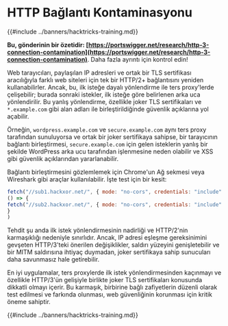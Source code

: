# HTTP Bağlantı Kontaminasyonu

{{#include ../banners/hacktricks-training.md}}

**Bu, gönderinin bir özetidir: [https://portswigger.net/research/http-3-connection-contamination](https://portswigger.net/research/http-3-connection-contamination)**. Daha fazla ayrıntı için kontrol edin!

Web tarayıcıları, paylaşılan IP adresleri ve ortak bir TLS sertifikası aracılığıyla farklı web siteleri için tek bir HTTP/2+ bağlantısını yeniden kullanabilirler. Ancak, bu, ilk isteğe dayalı yönlendirme ile ters proxy'lerde çelişebilir; burada sonraki istekler, ilk isteğe göre belirlenen arka uca yönlendirilir. Bu yanlış yönlendirme, özellikle joker TLS sertifikaları ve `*.example.com` gibi alan adları ile birleştirildiğinde güvenlik açıklarına yol açabilir.

Örneğin, `wordpress.example.com` ve `secure.example.com` aynı ters proxy tarafından sunuluyorsa ve ortak bir joker sertifikaya sahipse, bir tarayıcının bağlantı birleştirmesi, `secure.example.com` için gelen isteklerin yanlış bir şekilde WordPress arka ucu tarafından işlenmesine neden olabilir ve XSS gibi güvenlik açıklarından yararlanabilir.

Bağlantı birleştirmesini gözlemlemek için Chrome'un Ağ sekmesi veya Wireshark gibi araçlar kullanılabilir. İşte test için bir kesit:
```javascript
fetch("//sub1.hackxor.net/", { mode: "no-cors", credentials: "include" }).then(
() => {
fetch("//sub2.hackxor.net/", { mode: "no-cors", credentials: "include" })
}
)
```
Tehdit şu anda ilk istek yönlendirmesinin nadirliği ve HTTP/2'nin karmaşıklığı nedeniyle sınırlıdır. Ancak, IP adresi eşleşme gereksinimini gevşeten HTTP/3'teki önerilen değişiklikler, saldırı yüzeyini genişletebilir ve bir MITM saldırısına ihtiyaç duymadan, joker sertifikaya sahip sunucuları daha savunmasız hale getirebilir.

En iyi uygulamalar, ters proxylerde ilk istek yönlendirmesinden kaçınmayı ve özellikle HTTP/3'ün gelişiyle birlikte joker TLS sertifikaları konusunda dikkatli olmayı içerir. Bu karmaşık, birbirine bağlı zafiyetlerin düzenli olarak test edilmesi ve farkında olunması, web güvenliğinin korunması için kritik öneme sahiptir.

{{#include ../banners/hacktricks-training.md}}
